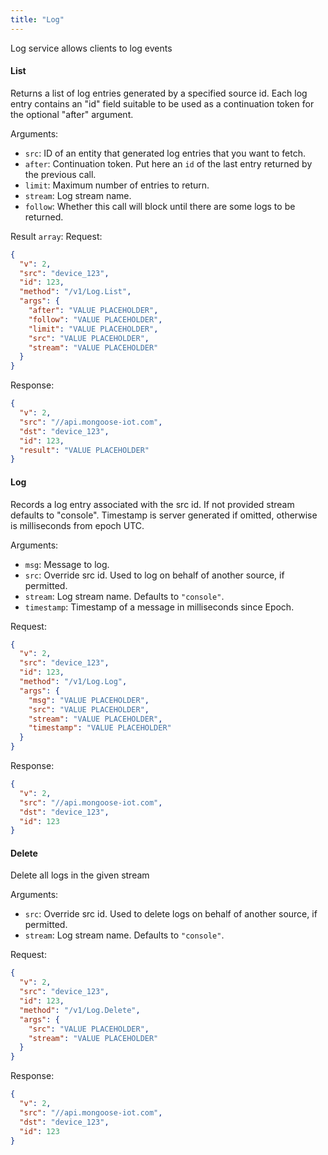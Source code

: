 ```yaml
---
title: "Log"
---
```


Log service allows clients to log events

#### List
Returns a list of log entries generated by a specified source id. Each log entry contains an "id" field suitable to be used as a continuation token for the optional "after" argument.

Arguments:
- `src`: ID of an entity that generated log entries that you want to fetch.
- `after`: Continuation token. Put here an `id` of the last entry returned by the previous call.
- `limit`: Maximum number of entries to return.
- `stream`: Log stream name.
- `follow`: Whether this call will block until there are some logs to be returned.

Result `array`: 
Request:
```json
{
  "v": 2,
  "src": "device_123",
  "id": 123,
  "method": "/v1/Log.List",
  "args": {
    "after": "VALUE PLACEHOLDER",
    "follow": "VALUE PLACEHOLDER",
    "limit": "VALUE PLACEHOLDER",
    "src": "VALUE PLACEHOLDER",
    "stream": "VALUE PLACEHOLDER"
  }
}

```

Response:
```json
{
  "v": 2,
  "src": "//api.mongoose-iot.com",
  "dst": "device_123",
  "id": 123,
  "result": "VALUE PLACEHOLDER"
}

```

#### Log
Records a log entry associated with the src id. If not provided stream defaults to "console". Timestamp is server generated if omitted, otherwise is milliseconds from epoch UTC.

Arguments:
- `msg`: Message to log.
- `src`: Override src id. Used to log on behalf of another source, if permitted.
- `stream`: Log stream name. Defaults to `"console"`.
- `timestamp`: Timestamp of a message in milliseconds since Epoch.

Request:
```json
{
  "v": 2,
  "src": "device_123",
  "id": 123,
  "method": "/v1/Log.Log",
  "args": {
    "msg": "VALUE PLACEHOLDER",
    "src": "VALUE PLACEHOLDER",
    "stream": "VALUE PLACEHOLDER",
    "timestamp": "VALUE PLACEHOLDER"
  }
}

```

Response:
```json
{
  "v": 2,
  "src": "//api.mongoose-iot.com",
  "dst": "device_123",
  "id": 123
}

```

#### Delete
Delete all logs in the given stream

Arguments:
- `src`: Override src id. Used to delete logs on behalf of another source, if permitted.
- `stream`: Log stream name. Defaults to `"console"`.

Request:
```json
{
  "v": 2,
  "src": "device_123",
  "id": 123,
  "method": "/v1/Log.Delete",
  "args": {
    "src": "VALUE PLACEHOLDER",
    "stream": "VALUE PLACEHOLDER"
  }
}

```

Response:
```json
{
  "v": 2,
  "src": "//api.mongoose-iot.com",
  "dst": "device_123",
  "id": 123
}

```


